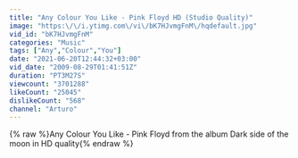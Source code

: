 ```yaml
---
title: "Any Colour You Like - Pink Floyd HD (Studio Quality)"
image: "https:\/\/i.ytimg.com\/vi\/bK7HJvmgFnM\/hqdefault.jpg"
vid_id: "bK7HJvmgFnM"
categories: "Music"
tags: ["Any","Colour","You"]
date: "2021-06-20T12:44:32+03:00"
vid_date: "2009-08-29T01:41:51Z"
duration: "PT3M27S"
viewcount: "3701288"
likeCount: "25045"
dislikeCount: "568"
channel: "Arturo"
---
```

{% raw %}Any Colour You Like - Pink Floyd from the album Dark side of the moon in HD quality{% endraw %}

